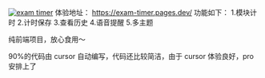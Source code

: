 [![exam timer](https://img.picgo.net/2024/11/08/exam-timer61134326a1b5c287.md.png)](https://www.picgo.net/image/exam-timer.on3Lnh)
体验地址： https://exam-timer.pages.dev/
功能如下： 1.模块计时 2.计时保存 3.查看历史 4.语音提醒 5.多主题

纯前端项目，放心食用～

90%的代码由 cursor 自动编写，代码还比较简洁，由于 cursor 体验良好，pro 安排上了


